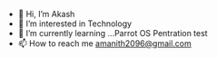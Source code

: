 - 👋 Hi, I’m Akash
- 👀 I’m interested in Technology 
- 🌱 I’m currently learning ...Parrot OS Pentration test
- 📫 How to reach me amanith2096@gmail.com

<!---
Timepass046/Timepass046 is a ✨ special ✨ repository because its `README.md` (this file) appears on your GitHub profile.
You can click the Preview link to take a look at your changes.
--->
